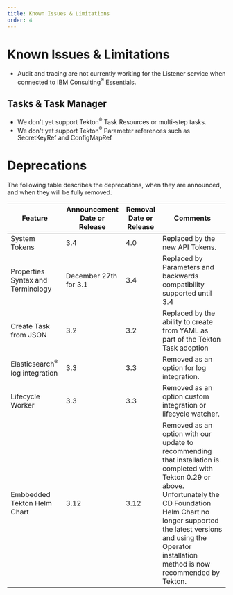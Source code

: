 ```yaml
---
title: Known Issues & Limitations
order: 4
---
```


# Known Issues & Limitations

- Audit and tracing are not currently working for the Listener service when connected to IBM Consulting<sup>®</sup> Essentials.

## Tasks & Task Manager

- We don't yet support Tekton<sup>®</sup> Task Resources or multi-step tasks.
- We don't yet support Tekton<sup>®</sup> Parameter references such as SecretKeyRef and ConfigMapRef

# Deprecations

The following table describes the deprecations, when they are announced, and when they will be fully removed.

| Feature                                   | Announcement Date or Release | Removal Date or Release | Comments                                                                                                                                                                                                                                                                   |
| ----------------------------------------- | ---------------------------- | ----------------------- | -------------------------------------------------------------------------------------------------------------------------------------------------------------------------------------------------------------------------------------------------------------------------- |
| System Tokens                             | 3.4                          | 4.0                     | Replaced by the new API Tokens.                                                                                                                                                                                                                                            |
| Properties Syntax and Terminology         | December 27th for 3.1        | 3.4                     | Replaced by Parameters and backwards compatibility supported until 3.4                                                                                                                                                                                                     |
| Create Task from JSON                     | 3.2                          | 3.2                     | Replaced by the ability to create from YAML as part of the Tekton Task adoption                                                                                                                                                                                            |
| Elasticsearch<sup>®</sup> log integration | 3.3                          | 3.3                     | Removed as an option for log integration.                                                                                                                                                                                                                                  |
| Lifecycle Worker                          | 3.3                          | 3.3                     | Removed as an option custom integration or lifecycle watcher.                                                                                                                                                                                                              |
| Embbedded Tekton Helm Chart               | 3.12                         | 3.12                    | Removed as an option with our update to recommending that installation is completed with Tekton 0.29 or above. Unfortunately the CD Foundation Helm Chart no longer supported the latest versions and using the Operator installation method is now recommended by Tekton. |
